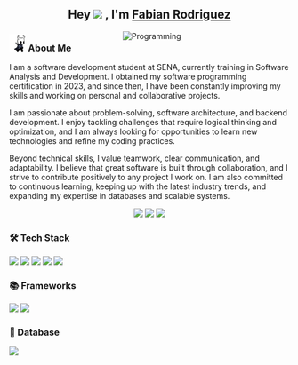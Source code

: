 <h2 align="center">Hey <img src="https://media.giphy.com/media/hvRJCLFzcasrR4ia7z/giphy.gif" width="25px"> , I'm <a href="https://shwetang550.github.io/profile/">Fabian Rodriguez</a></h2>

</div>

<img align="right" width=300px alt="Programming" src="https://media3.giphy.com/media/v1.Y2lkPTc5MGI3NjExbHdmMnk5OWFhNnN0ZWdzdTZrbHB0cDRsdmRrNm8ybGFmOGlxOTExbCZlcD12MV9pbnRlcm5hbF9naWZfYnlfaWQmY3Q9Zw/4rZA5D22301iMgrUNd/giphy.gif" />
<h3>
  <img src="https://raw.githubusercontent.com/TanZng/TanZng/master/assets/hollor_knight3.gif" width="30px"> About Me
</h3>


I am a software development student at SENA, currently training in Software Analysis and Development. I obtained my software programming certification in 2023, and since then, I have been constantly improving my skills and working on personal and collaborative projects.

I am passionate about problem-solving, software architecture, and backend development. I enjoy tackling challenges that require logical thinking and optimization, and I am always looking for opportunities to learn new technologies and refine my coding practices.

Beyond technical skills, I value teamwork, clear communication, and adaptability. I believe that great software is built through collaboration, and I strive to contribute positively to any project I work on. I am also committed to continuous learning, keeping up with the latest industry trends, and expanding my expertise in databases and scalable systems.


<p align="center">
  <img width="33%" src="https://github-readme-stats.vercel.app/api/top-langs/?username=Fab1anRodriguez&theme=dark&layout=compact" />
  <img width="33%" src="https://github-readme-stats.vercel.app/api?username=Fab1anRodriguez&show_icons=true&theme=dark" />
  <img width="33%" src="https://github-readme-streak-stats.herokuapp.com/?user=Fab1anRodriguez&theme=dark" />
</p>



<h3>🛠 Tech Stack</h3>

<p>
  <img src="https://img.shields.io/badge/PHP-blue?style=for-the-badge&logo=php" />
  <img src="https://img.shields.io/badge/Java-orange?style=for-the-badge&logo=java" />
  <img src="https://img.shields.io/badge/JavaScript-yellow?style=for-the-badge&logo=javascript" />
  <img src="https://img.shields.io/badge/Python-blue?style=for-the-badge&logo=python" />
  <img src="https://img.shields.io/badge/CSS-blue?style=for-the-badge&logo=css3" />
</p>

<h3>📚 Frameworks</h3>
<p>
  <img src="https://img.shields.io/badge/Framework-Laravel-red?style=for-the-badge&logo=laravel" />
  <img src="https://img.shields.io/badge/Bootstrap-purple?style=for-the-badge&logo=bootstrap" />
</p>

<h3>💾 Database</h3>
<p>
  <img src="https://img.shields.io/badge/Database-MySQL-blue?style=for-the-badge&logo=mysql" />
</p>

